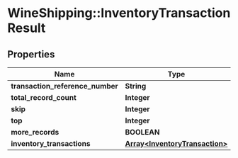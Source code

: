 # WineShipping::InventoryTransactionResult

## Properties
Name | Type | Description | Notes
------------ | ------------- | ------------- | -------------
**transaction_reference_number** | **String** |  | [optional] 
**total_record_count** | **Integer** |  | [optional] 
**skip** | **Integer** |  | [optional] 
**top** | **Integer** |  | [optional] 
**more_records** | **BOOLEAN** |  | [optional] 
**inventory_transactions** | [**Array&lt;InventoryTransaction&gt;**](InventoryTransaction.md) |  | [optional] 

